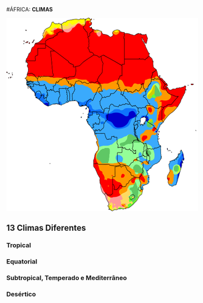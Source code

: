 #ÁFRICA: **CLIMAS**

![Mapa África - Climas](media/img/africa-climate-map.svg)

## 13 Climas Diferentes

<h3 id="clm-tpc">Tropical</h3>
<h3 id="clm-eqt">Equatorial</h3>
<h3 id="clm-sbt">Subtropical, Temperado e Mediterrâneo</h3>
<h3 id="clm-drt">Desértico</h3>